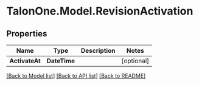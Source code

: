 # TalonOne.Model.RevisionActivation
## Properties

Name | Type | Description | Notes
------------ | ------------- | ------------- | -------------
**ActivateAt** | **DateTime** |  | [optional] 

[[Back to Model list]](../README.md#documentation-for-models) [[Back to API list]](../README.md#documentation-for-api-endpoints) [[Back to README]](../README.md)

